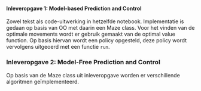 #### Inleveropgave 1: Model-based Prediction and Control
Zowel tekst als code-uitwerking in hetzelfde notebook. Implementatie is gedaan op basis van OO met daarin een Maze class. Voor het vinden van de optimale movements wordt er gebruik gemaakt van de optimal value function. Op basis hiervan wordt een policy opgesteld, deze policy wordt vervolgens uitgeoerd met een functie ```run```.

### Inleveropgave 2: Model-Free Prediction and Control
Op basis van de Maze class uit inleveropgave worden er verschillende algoritmen geïmplementeerd.
